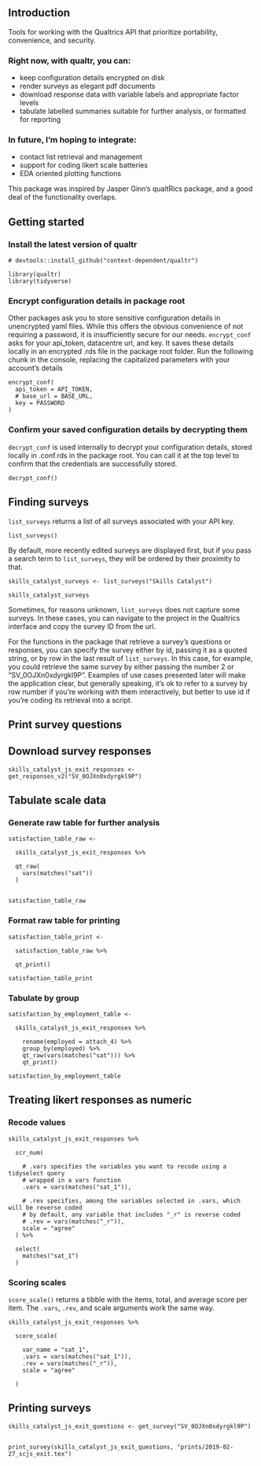 ## Introduction

Tools for working with the Qualtrics API that prioritize portability,
convenience, and security.

### Right now, with qualtr, you can:

-   keep configuration details encrypted on disk
-   render surveys as elegant pdf documents
-   download response data with variable labels and appropriate factor
    levels
-   tabulate labelled summaries suitable for further analysis, or
    formatted for reporting

### In future, I’m hoping to integrate:

-   contact list retrieval and management
-   support for coding likert scale batteries
-   EDA oriented plotting functions

This package was inspired by Jasper Ginn’s qualtRics package, and a good
deal of the functionality overlaps.

## Getting started

### Install the latest version of qualtr

    # devtools::install_github("context-dependent/qualtr")

    library(qualtr)
    library(tidyverse)

### Encrypt configuration details in package root

Other packages ask you to store sensitive configuration details in
unencrypted yaml files. While this offers the obvious convenience of not
requiring a password, it is insufficiently secure for our needs.
`encrypt_conf` asks for your api\_token, datacentre url, and key. It
saves these details locally in an encrypted .rds file in the package
root folder. Run the following chunk in the console, replacing the
capitalized parameters with your account’s details

    encrypt_conf(
      api_token = API_TOKEN,
      # base_url = BASE_URL, 
      key = PASSWORD
    )

### Confirm your saved configuration details by decrypting them

`decrypt_conf` is used internally to decrypt your configuration details,
stored locally in .conf.rds in the package root. You can call it at the
top level to confirm that the credentials are successfully stored.

    decrypt_conf()

## Finding surveys

`list_surveys` returns a list of all surveys associated with your API
key.

    list_surveys()

By default, more recently edited surveys are displayed first, but if you
pass a search term to `list_surveys`, they will be ordered by their
proximity to that.

    skills_catalyst_surveys <- list_surveys("Skills Catalyst")

    skills_catalyst_surveys

Sometimes, for reasons unknown, `list_surveys` does not capture some
surveys. In these cases, you can navigate to the project in the
Qualtrics interface and copy the survey ID from the url.

For the functions in the package that retrieve a survey’s questions or
responses, you can specify the survey either by id, passing it as a
quoted string, or by row in the last result of `list_surveys`. In this
case, for example, you could retrieve the same survey by either passing
the number 2 or “SV\_0OJXn0xdyrgkl9P”. Examples of use cases presented
later will make the application clear, but generally speaking, it’s ok
to refer to a survey by row number if you’re working with them
interactively, but better to use id if you’re coding its retrieval into
a script.

## Print survey questions

## Download survey responses

    skills_catalyst_js_exit_responses <- get_responses_v2("SV_0OJXn0xdyrgkl9P")

## Tabulate scale data

### Generate raw table for further analysis

    satisfaction_table_raw <- 
      
      skills_catalyst_js_exit_responses %>% 
      
      qt_raw(
        vars(matches("sat"))
      )


    satisfaction_table_raw

### Format raw table for printing

    satisfaction_table_print <- 
      
      satisfaction_table_raw %>% 
      
      qt_print()

    satisfaction_table_print

### Tabulate by group

    satisfaction_by_employment_table <- 
      
      skills_catalyst_js_exit_responses %>% 
      
        rename(employed = attach_4) %>% 
        group_by(employed) %>% 
        qt_raw(vars(matches("sat"))) %>% 
        qt_print()

    satisfaction_by_employment_table

## Treating likert responses as numeric

### Recode values

    skills_catalyst_js_exit_responses %>% 
      
      scr_num(
        
        # .vars specifies the variables you want to recode using a tidyselect query
        # wrapped in a vars function
        .vars = vars(matches("sat_1")),
        
        # .rev specifies, among the variables selected in .vars, which will be reverse coded
        # by default, any variable that includes "_r" is reverse coded
        # .rev = vars(matches("_r")),
        scale = "agree"
      ) %>% 
      
      select(
        matches("sat_1")
      )

### Scoring scales

`score_scale()` returns a tibble with the items, total, and average
score per item. The `.vars`, `.rev`, and scale arguments work the same
way.

    skills_catalyst_js_exit_responses %>% 
      
      score_scale(
        
        var_name = "sat_1",
        .vars = vars(matches("sat_1")), 
        .rev = vars(matches("_r")), 
        scale = "agree"
        
      )

## Printing surveys

    skills_catalyst_js_exit_questions <- get_survey("SV_0OJXn0xdyrgkl9P")


    print_survey(skills_catalyst_js_exit_questions, "prints/2019-02-27_scjs_exit.tex")
